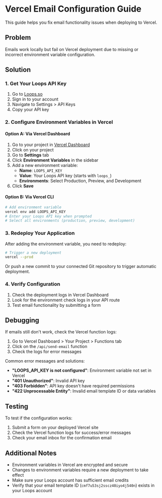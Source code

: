 # Vercel Email Configuration Guide

This guide helps you fix email functionality issues when deploying to Vercel.

## Problem
Emails work locally but fail on Vercel deployment due to missing or incorrect environment variable configuration.

## Solution

### 1. Get Your Loops API Key
1. Go to [Loops.so](https://loops.so)
2. Sign in to your account
3. Navigate to Settings > API Keys
4. Copy your API key

### 2. Configure Environment Variables in Vercel

#### Option A: Via Vercel Dashboard
1. Go to your project in [Vercel Dashboard](https://vercel.com/dashboard)
2. Click on your project
3. Go to **Settings** tab
4. Click **Environment Variables** in the sidebar
5. Add a new environment variable:
   - **Name**: `LOOPS_API_KEY`
   - **Value**: Your Loops API key (starts with `loops_`)
   - **Environments**: Select Production, Preview, and Development
6. Click **Save**

#### Option B: Via Vercel CLI
```bash
# Add environment variable
vercel env add LOOPS_API_KEY
# Enter your Loops API key when prompted
# Select all environments (production, preview, development)
```

### 3. Redeploy Your Application
After adding the environment variable, you need to redeploy:

```bash
# Trigger a new deployment
vercel --prod
```

Or push a new commit to your connected Git repository to trigger automatic deployment.

### 4. Verify Configuration

1. Check the deployment logs in Vercel Dashboard
2. Look for the environment check logs in your API route
3. Test email functionality by submitting a form

## Debugging

If emails still don't work, check the Vercel function logs:

1. Go to Vercel Dashboard > Your Project > Functions tab
2. Click on the `/api/send-email` function
3. Check the logs for error messages

Common error messages and solutions:

- **"LOOPS_API_KEY is not configured"**: Environment variable not set in Vercel
- **"401 Unauthorized"**: Invalid API key
- **"403 Forbidden"**: API key doesn't have required permissions
- **"422 Unprocessable Entity"**: Invalid email template ID or data variables

## Testing

To test if the configuration works:

1. Submit a form on your deployed Vercel site
2. Check the Vercel function logs for success/error messages
3. Check your email inbox for the confirmation email

## Additional Notes

- Environment variables in Vercel are encrypted and secure
- Changes to environment variables require a new deployment to take effect
- Make sure your Loops account has sufficient email credits
- Verify that your email template ID (`cmf7u53sj2sscz40iyo4j540n`) exists in your Loops account